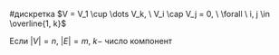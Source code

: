 #дискретка 
$V = V_1 \cup \dots V_k, \ V_i \cap V_j = 0, \ \forall \ i, j \in \overline{1, k}$

Если $|V| = n, \ |E| = m, \ k -$ число компонент 